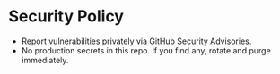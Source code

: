 # Security Policy
- Report vulnerabilities privately via GitHub Security Advisories.
- No production secrets in this repo. If you find any, rotate and purge immediately.
